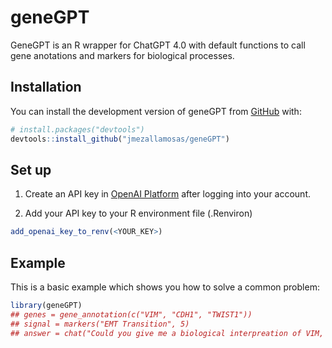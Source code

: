 
# geneGPT

<!-- badges: start -->
<!-- badges: end -->

GeneGPT is an R wrapper for ChatGPT 4.0 with default functions to call gene anotations and markers for biological processes.

## Installation

You can install the development version of geneGPT from [GitHub](https://github.com/) with:

``` r
# install.packages("devtools")
devtools::install_github("jmezallamosas/geneGPT")
```

## Set up

1. Create an API key in [OpenAI Platform](https://platform.openai.com/api-keys) after logging into your account.

2. Add your API key to your R environment file (.Renviron)
  ``` r
  add_openai_key_to_renv(<YOUR_KEY>)
  ```
## Example

This is a basic example which shows you how to solve a common problem:

``` r
library(geneGPT)
## genes = gene_annotation(c("VIM", "CDH1", "TWIST1"))
## signal = markers("EMT Transition", 5)
## answer = chat("Could you give me a biological interpreation of VIM, CDH1, TWIST1 being upregulated in cancer?")
```

